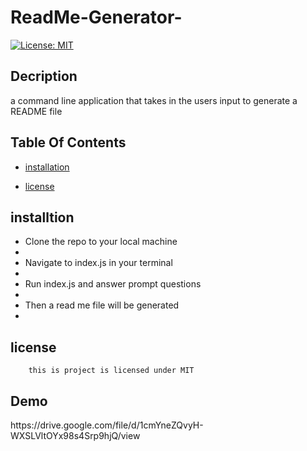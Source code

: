 # ReadMe-Generator-
  
  [![License: MIT](https://img.shields.io/badge/License-MIT-yellow.svg)](https://opensource.org/licenses/MIT)

  ## Decription
  a command line application that takes in the users input to generate a README file

  ## Table Of Contents

  * [installation](#installation)
  
   * [license](#license)

  ## installtion
  <ul>
  <li>Clone the repo to your local machine<li>
  <li>Navigate to index.js in your terminal<li>
  <li>Run index.js and answer prompt questions<li>
  <li>Then a read me file will be generated<li>
  </ul>
   
  ## license

        this is project is licensed under MIT
 
 ## Demo 
 <link> https://drive.google.com/file/d/1cmYneZQvyH-WXSLVltOYx98s4Srp9hjQ/view
